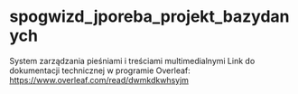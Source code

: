 # spogwizd_jporeba_projekt_bazydanych
System zarządzania pieśniami i treściami multimedialnymi
Link do dokumentacji technicznej w programie Overleaf: https://www.overleaf.com/read/dwmkdkwhsyjm
